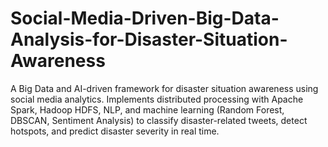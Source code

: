 # Social-Media-Driven-Big-Data-Analysis-for-Disaster-Situation-Awareness
A Big Data and AI-driven framework for disaster situation awareness using social media analytics.  Implements distributed processing with Apache Spark, Hadoop HDFS, NLP, and machine learning  (Random Forest, DBSCAN, Sentiment Analysis) to classify disaster-related tweets, detect hotspots,  and predict disaster severity in real time.

